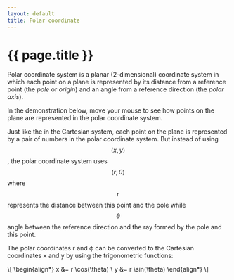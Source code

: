 ```yaml
---
layout: default
title: Polar coordinate
---
```


# {{ page.title }}

Polar coordinate system is a planar (2-dimensional) coordinate system in which
each point on a plane is represented by its distance from a reference point
(the _pole_ or _origin_) and an angle from a reference direction (the _polar axis_).

In the demonstration below, move your mouse to see how points on the plane
are represented in the polar coordinate system.

<div id="sketch-holder">
  <!-- Our sketch will go here! -->
</div>

Just like the in the Cartesian system, each point on the plane is represented
by a pair of numbers in the polar coordinate system.
But instead of using $$(x,y)$$, the polar coordinate system uses $$(r,\theta)$$
where $$r$$ represents the distance between this point and the pole
while $$\theta$$ angle between the reference direction and the ray formed by
the pole and this point.

The polar coordinates r and ϕ can be converted to the Cartesian coordinates
x and y by using the trigonometric functions:

\\[
  \begin{align\*}
    x &= r \cos(\theta) \\
    y &= r \sin(\theta)
  \end{align\*}
\\]

<script language="javascript" type="text/javascript" src="/js/p5.min.js"></script>
<script language="javascript" type="text/javascript" src="/js/polar.js"></script>
